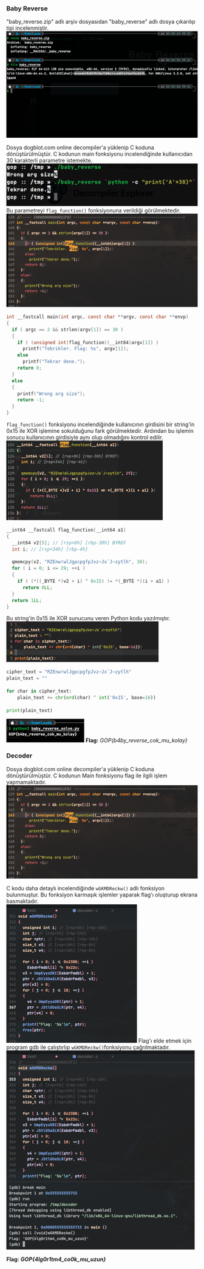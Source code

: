 ### Baby Reverse

"baby_reverse.zip" adlı arşiv dosyasıdan "baby_reverse" adlı dosya çıkarılıp tipi incelenmiştir.  
![reverse_baby_reverse_analyze_file.png](Hacktrick24/assets/reverse_baby_reverse_analyze_file.png)

Dosya dogblot.com online decompiler'a yüklenip C koduna dönüştürülmüştür. C kodunun main fonksiyonu incelendiğinde kullanıcıdan 30 karakterli parametre istemekte.  
![reverse_baby_reverse_test_file.png](Hacktrick24/assets/reverse_baby_reverse_test_file.png)
Bu parametreyi `flag_function()` fonksiyonuna verildiği görülmektedir.  
![reverse_baby_reverse_main_function.png](Hacktrick24/assets/reverse_baby_reverse_main_function.png)


```c
int __fastcall main(int argc, const char **argv, const char **envp)
{
  if ( argc == 2 && strlen(argv[1]) == 30 )
  {
    if ( (unsigned int)flag_function((__int64)argv[1]) )
      printf("Tebrikler. Flag: %s", argv[1]);
    else
      printf("Tekrar dene.");
    return 0;
  }
  else
  {
    printf("Wrong arg size");
    return -1;
  }
}

```

`flag_function()` fonksiyonu incelendiğinde kullanıcının girdisini bir string'in 0x15 ile XOR işlemine sokulduğunu fark görülmektedir. Ardından bu işlemin sonucu kullanıcının girdisiyle aynı olup olmadığını kontrol edilir.  
![reverse_baby_reverse_flag_function.png](Hacktrick24/assets/reverse_baby_reverse_flag_function.png)

```c
__int64 __fastcall flag_function(__int64 a1)
{
  __int64 v2[5]; // [rsp+8h] [rbp-30h] BYREF
  int i; // [rsp+34h] [rbp-4h]

  qmemcpy(v2, "RZEnw!wlJgpcpgfpJvz~Jx`J~zytlh", 30);
  for ( i = 0; i <= 29; ++i )
  {
    if ( (*((_BYTE *)v2 + i) ^ 0x15) != *(_BYTE *)(i + a1) )
      return 0LL;
  }
  return 1LL;
}

```

Bu string'in 0x15 ile XOR sunucunu veren Python kodu yazılmıştır.  
![reverse_baby_reverse_python_code.png](Hacktrick24/assets/reverse_baby_reverse_python_code.png)

```python
cipher_text = "RZEnw!wlJgpcpgfpJvz~Jx`J~zytlh"
plain_text = ""

for char in cipher_text:
    plain_text += chr(ord(char) ^ int('0x15', base=16))

print(plain_text)
```
![reverse_baby_reverse_flag.png](Hacktrick24/assets/reverse_baby_reverse_flag.png)
**Flag:** _GOP{b4by_reverse_cok_mu_kolay}_

###  Decoder

Dosya dogblot.com online decompiler'a yüklenip C koduna dönüştürülmüştür. C kodunun Main fonksiyonu flag ile ilgili işlem yapmamaktadır.  
![reverse_baby_reverse_main_function.png](Hacktrick24/assets/reverse_baby_reverse_main_function.png)

C kodu daha detaylı incelendiğinde `wGKMDReckw()` adlı fonksiyon bulunmuştur. Bu fonksiyon karmaşık işlemler yaparak flag'ı oluşturup ekrana basmaktadır.  
![reverse_decoder_wGKMDRecw_function.png](Hacktrick24/assets/reverse_decoder_wGKMDRecw_function.png)
Flag'ı elde etmek için program gdb ile çalıştırlıp `wGKMDReckw()`fonksiyonu çağrılmaktadır.  
![reverse_decoder_geting_flag.png](Hacktrick24/assets/reverse_decoder_geting_flag.png)

**Flag:** **_GOP{4lg0r1tm4_co0k_mu_uzun}_**